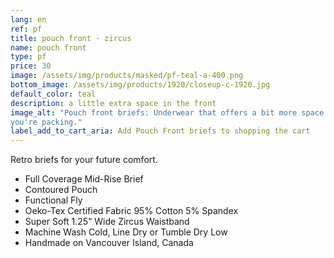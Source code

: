 ```yaml
---
lang: en
ref: pf
title: pouch front · zircus
name: pouch front
type: pf
price: 30
image: /assets/img/products/masked/pf-teal-a-400.png
bottom_image: /assets/img/products/1920/closeup-c-1920.jpg
default_color: teal
description: a little extra space in the front
image_alt: "Pouch front briefs: Underwear that offers a bit more space for what
you're packing."
label_add_to_cart_aria: Add Pouch Front briefs to shopping the cart
---
```


Retro briefs for your future comfort.

- Full Coverage Mid-Rise Brief
- Contoured Pouch
- Functional Fly
- Oeko-Tex Certified Fabric 95% Cotton 5% Spandex
- Super Soft 1.25” Wide Zircus Waistband
- Machine Wash Cold, Line Dry or Tumble Dry Low
- Handmade on Vancouver Island, Canada
